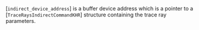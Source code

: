 [`indirect_device_address`] is a buffer device address which is a
pointer to a [`TraceRaysIndirectCommandKHR`] structure containing
the trace ray parameters.